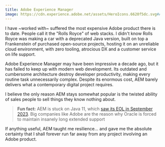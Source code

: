 ```yaml
---
title: Adobe Experience Manager
image: https://cdn.experience.adobe.net/assets/HeroIcons.6620f5dc.svg#AdobeExperienceCloud
---
```


I have ~worked with~ suffered the most expensive Adobe product there is to date. People call it the "Rolls Royce" of web stacks. I didn't know Rolls Royce was making a car with a deprecated Java version, built on top a Frankenstein of purchased open-source projects, hosting it on an unreliable cloud environment, with zero tooling, atrocious DX and a customer service on life support.

Adobe Experience Manager may have been impressive a decade ago, but it has failed to keep up with modern web development. Its outdated and cumbersome architecture destroy developer productivity, making every routine task unnecessarily complex. Despite its enormous cost, AEM barely delivers what a contemporary digital project requires.

I believe the only reason AEM stays somewhat popular is the twisted ability of sales people to sell things they know nothing about.

> **Fun fact:** AEM is stuck on Java 11, which [saw its EOL in September 2023](https://endoflife.date/oracle-jdk). Big companies like Adobe are the reason why Oracle is forced to maintain insanely long extended support

If anything useful, AEM taught me resilience... and gave me the absolute certainty that I shall forever run far away from any project involving an Adobe product.